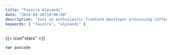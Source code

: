 ```yaml
---
title: "Fauzira Alpiandi"
date: "2024-04-26T19:00:00"
description: "Just an enthusiastic frontend developer processing coffee into code, thirsty for knowledge and pursued by curiosity."
keywords: [ "fauzira", "alpiandi" ]
---
```


{{< icon"stars" >}}

```js
var pascode
```